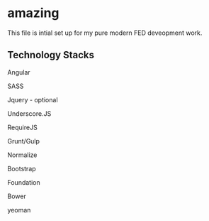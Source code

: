 # amazing

This file is intial set up for my pure modern FED deveopment work. 

## Technology Stacks 


Angular

SASS

Jquery - optional

Underscore.JS

RequireJS

Grunt/Gulp

Normalize

Bootstrap

Foundation

Bower 

yeoman
